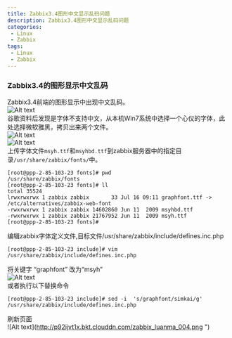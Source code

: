 ```yaml
---
title: Zabbix3.4图形中文显示乱码问题
description: Zabbix3.4图形中文显示乱码问题
categories:
 - Linux
 - Zabbix
tags:
 - Linux  
 - Zabbix
---   
```

### Zabbix3.4的图形显示中文乱码   
Zabbix3.4前端的图形显示中出现中文乱码。  
![Alt text](http://p92ijvt1x.bkt.clouddn.com/zabbix_luanma_001.png "图形显示乱码")  
谷歌资料后发现是字体不支持中文，从本机Win7系统中选择一个心仪的字体，此处选择微软雅黑，拷贝出来两个文件。  
![Alt text](http://p92ijvt1x.bkt.clouddn.com/zabbix_luanma_005.png "Win7系统字体库")  
![Alt text](http://p92ijvt1x.bkt.clouddn.com/zabbix_luanma_006.png "微软雅黑字体文件")  
上传字体文件```msyh.ttf```和```msyhbd.ttf```到zabbix服务器中的指定目录```/usr/share/zabbix/fonts/```中。  
```shell  
[root@ppp-2-85-103-23 fonts]# pwd
/usr/share/zabbix/fonts
[root@ppp-2-85-103-23 fonts]# ll
total 35524
lrwxrwxrwx 1 zabbix zabbix       33 Jul 16 09:11 graphfont.ttf -> /etc/alternatives/zabbix-web-font
-rwxrwxrwx 1 zabbix zabbix 14602860 Jun 11  2009 msyhbd.ttf
-rwxrwxrwx 1 zabbix zabbix 21767952 Jun 11  2009 msyh.ttf
[root@ppp-2-85-103-23 fonts]# 
```  
编辑zabbix字体定义文件,目标文件/usr/share/zabbix/include/defines.inc.php  
```shell  
[root@ppp-2-85-103-23 include]# vim /usr/share/zabbix/include/defines.inc.php  
```  
将关键字 “graphfont” 改为“msyh”  
![Alt text](http://p92ijvt1x.bkt.clouddn.com/zabbix_luanma_002.png ")  
![Alt text](http://p92ijvt1x.bkt.clouddn.com/zabbix_luanma_003.png ")  
或者执行以下替换命令  
```shell  
[root@ppp-2-85-103-23 include]# sed -i  's/graphfont/simkai/g'  /usr/share/zabbix/include/defines.inc.php  
```  
刷新页面  
![Alt text](http://p92ijvt1x.bkt.clouddn.com/zabbix_luanma_004.png ")  
